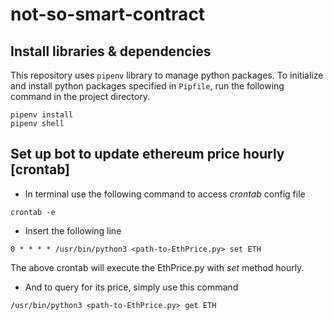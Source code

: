 # not-so-smart-contract

## Install libraries & dependencies

This repository uses ```pipenv``` library to manage python packages.
To initialize and install python packages specified in ```Pipfile```, run the following command in the project directory.
```
pipenv install
pipenv shell
```

## Set up bot to update ethereum price hourly [crontab]

- In terminal use the following command to access *crontab* config file
```
crontab -e
```
- Insert the following line
```
0 * * * * /usr/bin/python3 <path-to-EthPrice.py> set ETH
```
The above crontab will execute the EthPrice.py with *set* method hourly.
- And to query for its price, simply use this command
```
/usr/bin/python3 <path-to-EthPrice.py> get ETH
```